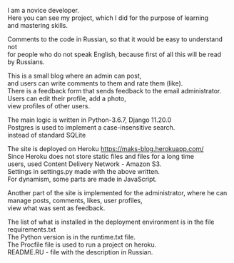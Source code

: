 I am a novice developer.<br/>
Here you can see my project, which I did for the purpose of learning<br/>
and mastering skills.

Comments to the code in Russian, so that it would be easy to understand not<br/>
for people who do not speak English, because first of all this will be read<br/>
by Russians.

This is a small blog where an admin can post,<br/>
and users can write comments to them and rate them (like).<br/>
There is a feedback form that sends feedback to the email administrator.<br/>
Users can edit their profile, add a photo,<br/>
view profiles of other users.

The main logic is written in Python-3.6.7, Django 11.20.0<br/>
Postgres is used to implement a case-insensitive search.<br/>
instead of standard SQLite

The site is deployed on Heroku <https://maks-blog.herokuapp.com/><br/>
Since Heroku does not store static files and files for a long time<br/>
users, used Content Delivery Network - Amazon S3.<br/>
Settings in settings.py made with the above written.<br/>
For dynamism, some parts are made in JavaScript.

Another part of the site is implemented for the administrator, where he can<br/>
manage posts, comments, likes, user profiles,<br/>
view what was sent as feedback.

The list of what is installed in the deployment environment is in the file<br/>
requirements.txt<br/>
The Python version is in the runtime.txt file.<br/>
The Procfile file is used to run a project on heroku.<br/>
README.RU - file with the description in Russian.
